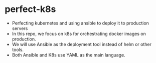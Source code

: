 # perfect-k8s

+ Perfecting kubernetes and using ansible to deploy it to production servers
+ In this repo, we focus on k8s for orchestrating docker images on production.
+ We will use Ansible as the deployment tool instead of helm or other tools.
+ Both Ansible and K8s use YAML as the main language.
